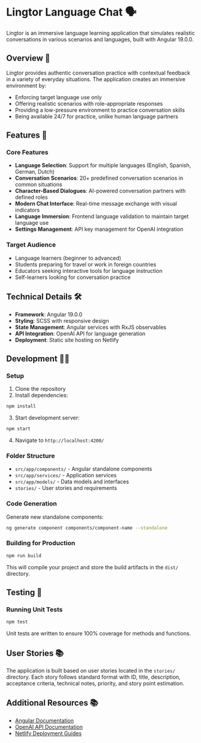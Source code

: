 # Lingtor Language Chat 🗣️

Lingtor is an immersive language learning application that simulates realistic conversations in various scenarios and languages, built with Angular 19.0.0.

## Overview 🌟

Lingtor provides authentic conversation practice with contextual feedback in a variety of everyday situations. The application creates an immersive environment by:
- Enforcing target language use only
- Offering realistic scenarios with role-appropriate responses
- Providing a low-pressure environment to practice conversation skills
- Being available 24/7 for practice, unlike human language partners

## Features 🚀

### Core Features
- **Language Selection**: Support for multiple languages (English, Spanish, German, Dutch)
- **Conversation Scenarios**: 20+ predefined conversation scenarios in common situations
- **Character-Based Dialogues**: AI-powered conversation partners with defined roles
- **Modern Chat Interface**: Real-time message exchange with visual indicators
- **Language Immersion**: Frontend language validation to maintain target language use
- **Settings Management**: API key management for OpenAI integration

### Target Audience
- Language learners (beginner to advanced)
- Students preparing for travel or work in foreign countries
- Educators seeking interactive tools for language instruction
- Self-learners looking for conversation practice

## Technical Details 🛠️

- **Framework**: Angular 19.0.0
- **Styling**: SCSS with responsive design
- **State Management**: Angular services with RxJS observables
- **API Integration**: OpenAI API for language generation
- **Deployment**: Static site hosting on Netlify

## Development 👨‍💻

### Setup

1. Clone the repository
2. Install dependencies:
```bash
npm install
```
3. Start development server:
```bash
npm start
```
4. Navigate to `http://localhost:4200/`

### Folder Structure
- `src/app/components/` - Angular standalone components
- `src/app/services/` - Application services
- `src/app/models/` - Data models and interfaces
- `stories/` - User stories and requirements

### Code Generation

Generate new standalone components:

```bash
ng generate component components/component-name --standalone
```

### Building for Production

```bash
npm run build
```

This will compile your project and store the build artifacts in the `dist/` directory.

## Testing 🧪

### Running Unit Tests

```bash
npm test
```

Unit tests are written to ensure 100% coverage for methods and functions.

## User Stories 📚

The application is built based on user stories located in the `stories/` directory. Each story follows standard format with ID, title, description, acceptance criteria, technical notes, priority, and story point estimation.

## Additional Resources 📚

- [Angular Documentation](https://angular.dev)
- [OpenAI API Documentation](https://platform.openai.com/docs/api-reference)
- [Netlify Deployment Guides](https://docs.netlify.com/)
